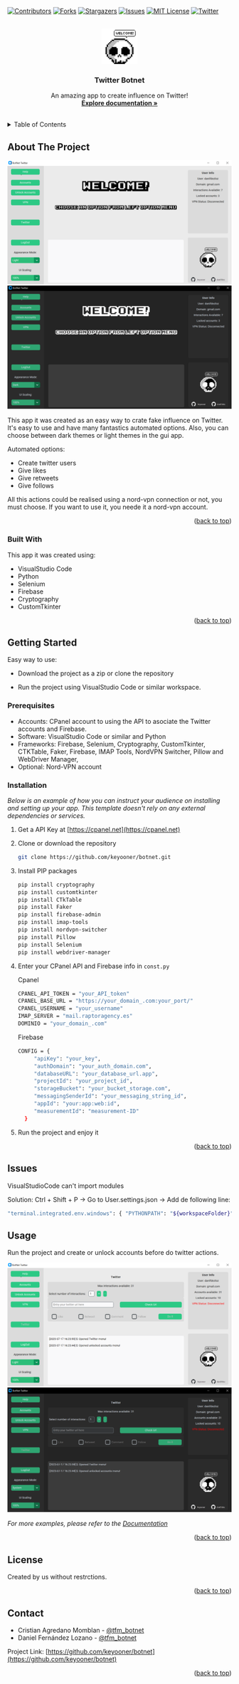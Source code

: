 <!-- Improved compatibility of back to top link: See: https://github.com/othneildrew/Best-README-Template/pull/73 -->
<a name="readme-top"></a>


<!-- PROJECT SHIELDS -->
<!--
*** I'm using markdown "reference style" links for readability.
*** Reference links are enclosed in brackets [ ] instead of parentheses ( ).
*** See the bottom of this document for the declaration of the reference variables
*** for contributors-url, forks-url, etc. This is an optional, concise syntax you may use.
*** https://www.markdownguide.org/basic-syntax/#reference-style-links
-->
[![Contributors][contributors-shield]][contributors-url]
[![Forks][forks-shield]][forks-url]
[![Stargazers][stars-shield]][stars-url]
[![Issues][issues-shield]][issues-url]
[![MIT License][license-shield]][license-url]
[![Twitter][twitter-shield]][twitter-url]



<!-- PROJECT LOGO -->
<br />
<div align="center">
  <a href="https://github.com/keyooner/botnet">
    <img src="ReadmeImages/logo.png" alt="Logo" width="80" height="80">
  </a>

  <h3 align="center">Twitter Botnet</h3>

  <p align="center">
    An amazing app to create influence on Twitter!
    <br />
    <a href="https://github.com/keyooner/botnet"><strong>Explore documentation »</strong></a>
    <br />
    <br />
</div>



<!-- TABLE OF CONTENTS -->
<details>
  <summary>Table of Contents</summary>
  <ol>
    <li>
      <a href="#about-the-project">About The Project</a>
      <ul>
        <li><a href="#built-with">Built With</a></li>
      </ul>
    </li>
    <li>
      <a href="#getting-started">Getting Started</a>
      <ul>
        <li><a href="#prerequisites">Prerequisites</a></li>
        <li><a href="#installation">Installation</a></li>
        <li><a href="#issues">Issues</a></li>
      </ul>
    </li>
    <li><a href="#usage">Usage</a></li>
    <li><a href="#roadmap">Roadmap</a></li>
    <li><a href="#contributing">Contributing</a></li>
    <li><a href="#license">License</a></li>
    <li><a href="#contact">Contact</a></li>
  </ol>
</details>



<!-- ABOUT THE PROJECT -->
## About The Project

[![Botnet Twitter Welcome Screenshot][botnet-screenshot-light]](https://example.com)
[![Botnet Twitter Welcome Screenshot][botnet-screenshot-dark]](https://example.com)

This app it was created as an easy way to crate fake influence on Twitter. It's easy to use and have many fantastics automated options. Also, you can choose between dark themes or light themes in the gui app.

Automated options:
* Create twitter users
* Give likes
* Give retweets
* Give follows

All this actions could be realised using a nord-vpn connection or not, you must choose. If you want to use it, you neede it a nord-vpn account.

<p align="right">(<a href="#readme-top">back to top</a>)</p>



### Built With

This app it was created using:

* VisualStudio Code
* Python
* Selenium
* Firebase
* Cryptography
* CustomTkinter

<p align="right">(<a href="#readme-top">back to top</a>)</p>



<!-- GETTING STARTED -->
## Getting Started

Easy way to use:

* Download the project as a zip or clone the repository 

* Run the project using VisualStudio Code or similar workspace.

### Prerequisites 

* Accounts: CPanel account to using the API to asociate the Twitter accounts and Firebase.
* Software: VisualStudio Code or similar and Python
* Frameworks: Firebase, Selenium, Cryptography, CustomTkinter, CTKTable, Faker, Firebase, IMAP Tools, NordVPN Switcher, Pillow and WebDriver Manager, 
* Optional: Nord-VPN account


### Installation

_Below is an example of how you can instruct your audience on installing and setting up your app. This template doesn't rely on any external dependencies or services._

1. Get a API Key at [https://cpanel.net](https://cpanel.net)
2. Clone or download the repository
   ```sh
   git clone https://github.com/keyooner/botnet.git
   ```
3. Install PIP packages
   ```sh
   pip install cryptography
   pip install customtkinter
   pip install CTkTable
   pip install Faker
   pip install firebase-admin
   pip install imap-tools
   pip install nordvpn-switcher
   pip install Pillow
   pip install Selenium
   pip install webdriver-manager
   ```
4. Enter your CPanel API and Firebase info in `const.py`

   Cpanel
   ```sh
   CPANEL_API_TOKEN = "your_API_token"
   CPANEL_BASE_URL = "https://your_domain_.com:your_port/"
   CPANEL_USERNAME = "your_username"
   IMAP_SERVER = "mail.raptoragency.es"
   DOMINIO = "your_domain_.com"
   ```
   Firebase
   ```sh
   CONFIG = {
        "apiKey": "your_key",
        "authDomain": "your_auth_domain.com",
        "databaseURL": "your_database_url.app",
        "projectId": "your_project_id",
        "storageBucket": "your_bucket_storage.com",
        "messagingSenderId": "your_messaging_string_id",
        "appId": "your:app:web:id",
        "measurementId": "measurement-ID"
     }
   ```
6. Run the project and enjoy it 

<p align="right">(<a href="#readme-top">back to top</a>)</p>

<!-- BUGS -->
## Issues
VisualStudioCode can't import modules

Solution: Ctrl + Shift + P -> Go to User.settings.json -> Add de following line:
```sh
"terminal.integrated.env.windows": { "PYTHONPATH": "${workspaceFolder}" }
```

<!-- USAGE EXAMPLES -->
## Usage

Run the project and create or unlock accounts before do twitter actions.

[![Twitter Actions Screenshot][twitter-actions-screenshot-light]](https://github.com/keyooner/botnet)
[![Twitter Actions Screenshot][twitter-actions-screenshot-dark]](https://github.com/keyooner/botnet)

_For more examples, please refer to the [Documentation](https://example.com)_

<p align="right">(<a href="#readme-top">back to top</a>)</p>

<!-- LICENSE -->
## License
Created by us without restrctions.

<p align="right">(<a href="#readme-top">back to top</a>)</p>

<!-- CONTACT -->
## Contact

* Cristian Agredano Momblan - [@tfm_botnet](https://twitter.com/tfm_botnet)
* Daniel Fernández Lozano - [@tfm_botnet](https://twitter.com/tfm_botnet)

Project Link: [https://github.com/keyooner/botnet](https://github.com/keyooner/botnet)

<p align="right">(<a href="#readme-top">back to top</a>)</p>

<!-- MARKDOWN LINKS & IMAGES -->
[contributors-shield]: https://img.shields.io/github/contributors/othneildrew/Best-README-Template.svg?style=for-the-badge
[contributors-url]: https://github.com/keyooner/botnet/graphs/contributors
[forks-shield]: https://img.shields.io/github/forks/othneildrew/Best-README-Template.svg?style=for-the-badge
[forks-url]: https://github.com/keyooner/botnet/network/members
[stars-shield]: https://img.shields.io/github/stars/othneildrew/Best-README-Template.svg?style=for-the-badge
[stars-url]: https://github.com/keyooner/botnet/stargazers
[issues-shield]: https://img.shields.io/github/issues/othneildrew/Best-README-Template.svg?style=for-the-badge
[issues-url]: https://github.com/keyooner/botnet/issues
[license-shield]: https://img.shields.io/github/license/othneildrew/Best-README-Template.svg?style=for-the-badge
[license-url]: https://github.com/keyooner/botnet/blob/master/LICENSE.txt
[twitter-shield]: https://img.shields.io/badge/Twitter-1DA1F2?style=for-the-badge&logo=twitter&logoColor=white
[twitter-url]: https://twitter.com/tfm_botnet
[botnet-screenshot-light]: ReadmeImages/screenshot_light.png
[botnet-screenshot-dark]: ReadmeImages/screenshot_dark.png
[twitter-actions-screenshot-light]: ReadmeImages/twitter_actions_light.png
[twitter-actions-screenshot-dark]: ReadmeImages/twitter_actions_dark.png
